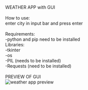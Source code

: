WEATHER APP with GUI
<br><br>How to use:
<br>enter city in input bar and press enter
<br>
<br>Requirements:
<br>-python and pip need to be installed
<br>Libraries:
<br>-tkinter
<br>-os
<br>-PIL (needs to be installed)
<br>-Requests (need to be installed)
<br><br>PREVIEW OF GUI
<br>![weather app preview](https://github.com/user-attachments/assets/1008372d-a8b2-4a69-bd02-0284dcb37e2c)

